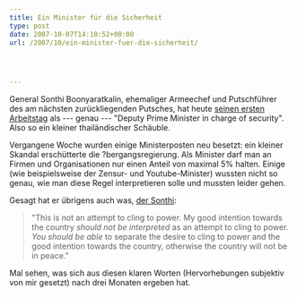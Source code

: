 ```yaml
---
title: Ein Minister für die Sicherheit
type: post
date: 2007-10-07T14:10:52+00:00
url: /2007/10/ein-minister-fuer-die-sicherheit/




---
```

General Sonthi Boonyaratkalin, ehemaliger Armeechef und Putschführer des am nächsten zurückliegenden Putsches, hat heute [seinen ersten Arbeitstag][1] als --- genau --- "Deputy Prime Minister in charge of security". Also so ein kleiner thailändischer Schäuble.

Vergangene Woche wurden einige Ministerposten neu besetzt: ein kleiner Skandal erschütterte die ?bergangsregierung. Als Minister darf man an Firmen und Organisationen nur einen Anteil von maximal 5% halten. Einige (wie beispielsweise der Zensur- und Youtube-Minister) wussten nicht so genau, wie man diese Regel interpretieren solle und mussten leider gehen.

Gesagt hat er übrigens auch was, [der Sonthi][2]:

> "This is not an attempt to cling to power. My good intention towards the country _should not be interpreted_ as an attempt to cling to power. _You should be able_ to separate the desire to cling to power and the good intention towards the country, otherwise the country will not be in peace."

Mal sehen, was sich aus diesen klaren Worten (Hervorhebungen subjektiv von mir gesetzt) nach drei Monaten ergeben hat.

 [1]: http://www.bangkokpost.com/breaking_news/breakingnews.php?id=122431
 [2]: http://www.nationmultimedia.com/2007/10/02/politics/politics_30051097.php
